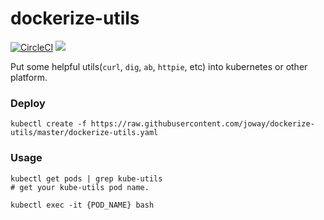 # dockerize-utils

[![CircleCI](https://circleci.com/gh/joway/dockerize-utils.svg?style=svg)](https://circleci.com/gh/joway/dockerize-utils)
[![](https://images.microbadger.com/badges/version/joway/dockerize-utils.svg)](https://hub.docker.com/r/joway/dockerize-utils/)

Put some helpful utils(`curl`, `dig`, `ab`, `httpie`, etc) into kubernetes or other platform.

### Deploy

```
kubectl create -f https://raw.githubusercontent.com/joway/dockerize-utils/master/dockerize-utils.yaml
```

### Usage

```
kubectl get pods | grep kube-utils
# get your kube-utils pod name.

kubectl exec -it {POD_NAME} bash

```
